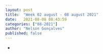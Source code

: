 ```yaml
---
layout: post
title:  "Week 02 august - 08 august 2021"
date:   2021-08-08 08:43:59
categories: ["08-2021"]
author: "Nelson Gonçalves"
published: false
---
```


*

